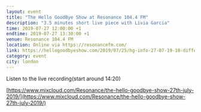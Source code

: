 ```yaml
---
layout: event
title: "The Hello GoodBye Show at Resonance 104.4 FM"
description: "3.5 minutes short live piece with Livia Garcia"
time: 2019-07-27 12:00:00 +1
endtime: 2019-07-27 13:30:00 +1
venue: Resonance 104.4 FM
location: Online via https://resonancefm.com/
link: https://hellogoodbyeshow.com/2019/07/25/hg-info-27-07-19-18-different-artists-3-5-minutes-each/
category: event
city: london
---
```


Listen to the live recording(start around 14:20)

[https://www.mixcloud.com/Resonance/the-hello-goodbye-show-27th-july-2019/](https://www.mixcloud.com/Resonance/the-hello-goodbye-show-27th-july-2019/)